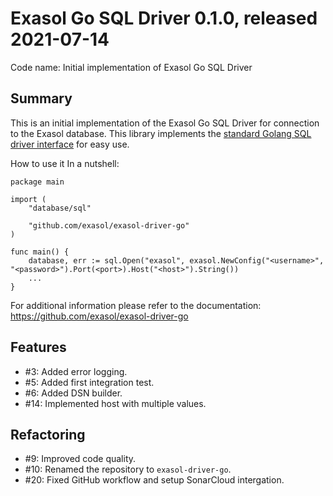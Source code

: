 # Exasol Go SQL Driver 0.1.0, released 2021-07-14

Code name: Initial implementation of Exasol Go SQL Driver

## Summary

This is an initial implementation of the Exasol Go SQL Driver for connection to the Exasol database.
This library implements the [standard Golang SQL driver interface](https://github.com/golang/go/wiki/SQLInterface) for easy use.

How to use it In a nutshell:

```
package main

import (
	"database/sql"
	
	"github.com/exasol/exasol-driver-go"
)

func main() {
	database, err := sql.Open("exasol", exasol.NewConfig("<username>", "<password>").Port(<port>).Host("<host>").String())
	...
}
```

For additional information please refer to the documentation: https://github.com/exasol/exasol-driver-go

## Features

* #3: Added error logging.
* #5: Added first integration test.
* #6: Added DSN builder.
* #14: Implemented host with multiple values.

## Refactoring

* #9: Improved code quality.
* #10: Renamed the repository to `exasol-driver-go`.
* #20: Fixed GitHub workflow and setup SonarCloud intergation.
